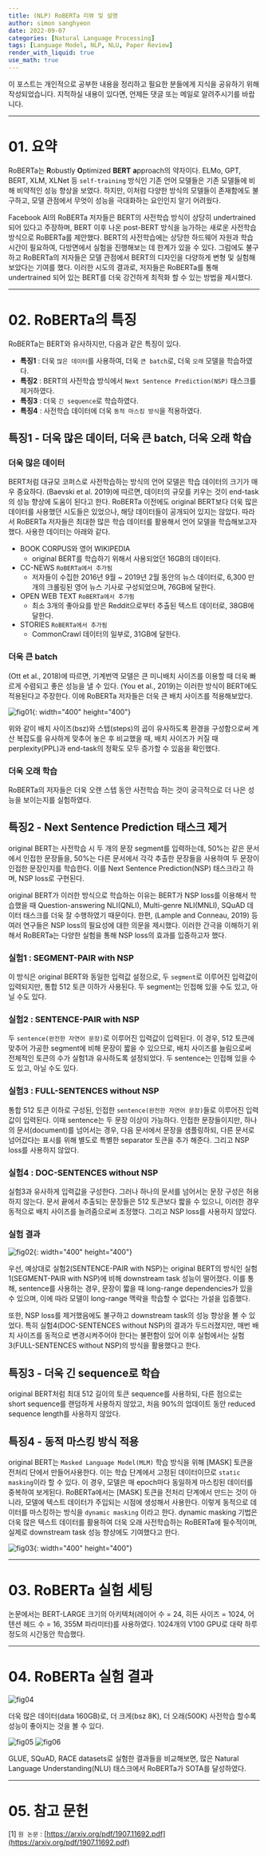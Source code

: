 ```yaml
---
title: (NLP) RoBERTa 리뷰 및 설명
author: simon sanghyeon
date: 2022-09-07
categories: [Natural Language Processing]
tags: [Language Model, NLP, NLU, Paper Review]
render_with_liquid: true
use_math: true
---
```

이 포스트는 개인적으로 공부한 내용을 정리하고 필요한 분들에게 지식을 공유하기 위해 작성되었습니다. 지적하실 내용이 있다면, 언제든 댓글 또는 메일로 알려주시기를 바랍니다.

---

# 01. 요약
RoBERTa는 **R**obustly **O**ptimized **BERT** **a**pproach의 약자이다. ELMo, GPT, BERT, XLM, XLNet 등 `self-training` 방식인 기존 언어 모델들은 기존 모델들에 비해 비약적인 성능 향상을 보였다. 하지만, 이처럼 다양한 방식의 모델들이 존재함에도 불구하고, 모델 관점에서 무엇이 성능을 극대화하는 요인인지 알기 어려웠다.

Facebook AI의 RoBERTa 저자들은 BERT의 사전학습 방식이 상당히 undertrained 되어 있다고 주장하며, BERT 이후 나온 post-BERT 방식을 능가하는 새로운 사전학습 방식으로 RoBERTa를 제안했다. BERT의 사전학습에는 상당한 하드웨어 자원과 학습 시간이 필요하여, 다방면에서 실험을 진행해보는 데 한계가 있을 수 있다. 그럼에도 불구하고 RoBERTa의 저자들은 모델 관점에서 BERT의 디자인을 다양하게 변형 및 실험해보았다는 기여를 했다. 이러한 시도의 결과로, 저자들은 RoBERTa를 통해 undertrained 되어 있는 BERT를 더욱 강건하게 최적화 할 수 있는 방법을 제시했다.

---

# 02. RoBERTa의 특징
RoBERTa는 BERT와 유사하지만, 다음과 같은 특징이 있다.

- **특징1** : 더욱 `많은 데이터`를 사용하여, 더욱 `큰 batch`로, 더욱 `오래` 모델을 학습하였다.
- **특징2** : BERT의 사전학습 방식에서 `Next Sentence Prediction(NSP)` 태스크를 제거하였다.
- **특징3** : 더욱 `긴 sequence`로 학습하였다.
- **특징4** : 사전학습 데이터에 더욱 `동적 마스킹 방식`을 적용하였다.

## 특징1 - 더욱 많은 데이터, 더욱 큰 batch, 더욱 오래 학습

### 더욱 많은 데이터

BERT처럼 대규모 코퍼스로 사전학습하는 방식의 언어 모델은 학습 데이터의 크기가 매우 중요하다. (Baevski et al. 2019)에 따르면, 데이터의 규모를 키우는 것이 end-task의 성능 향상에 도움이 된다고 한다. RoBERTa 이전에도 original BERT보다 더욱 많은 데이터를 사용했던 시도들은 있었으나, 해당 데이터들이 공개되어 있지는 않았다. 따라서 RoBERTa 저자들은 최대한 많은 학습 데이터를 활용해서 언어 모델을 학습해보고자 했다. 사용한 데이터는 아래와 같다.

- BOOK CORPUS와 영어 WIKIPEDIA
    - original BERT를 학습하기 위해서 사용되었던 16GB의 데이터다.
- CC-NEWS `RoBERTa에서 추가됨`
    - 저자들이 수집한 2016년 9월 ~ 2019년 2월 동안의 뉴스 데이터로, 6,300 만 개의 크롤링된 영어 뉴스 기사로 구성되었으며, 76GB에 달한다.
- OPEN WEB TEXT `RoBERTa에서 추가됨`
    - 최소 3개의 좋아요를 받은 Reddit으로부터 추출된 텍스트 데이터로, 38GB에 달한다.
- STORIES `RoBERTa에서 추가됨`
    - CommonCrawl 데이터의 일부로, 31GB에 달한다.

### 더욱 큰 batch

(Ott et al., 2018)에 따르면, 기계번역 모델은 큰 미니배치 사이즈를 이용할 때 더욱 빠르게 수렴되고 좋은 성능을 낼 수 있다. (You et al., 2019)는 이러한 방식이 BERT에도 적용된다고 주장한다. 이에 RoBERTa 저자들은 더욱 큰 배치 사이즈를 적용해보았다.

![fig01](/assets/img/2022-09-07-RoBERTa/fig01.png){: width="400" height="400"}

위와 같이 배치 사이즈(bsz)와 스텝(steps)의 곱이 유사하도록 환경을 구성함으로써 계산 복잡도를 유사하게 맞추어 놓은 후 비교했을 때, 배치 사이즈가 커질 때 perplexity(PPL)과 end-task의 정확도 모두 증가할 수 있음을 확인했다.

### 더욱 오래 학습

RoBERTa의 저자들은 더욱 오랜 스텝 동안 사전학습 하는 것이 궁극적으로 더 나은 성능을 보이는지를 실험하였다.

## 특징2 - Next Sentence Prediction 태스크 제거

original BERT는 사전학습 시 두 개의 문장 segment를 입력하는데, 50%는 같은 문서에서 인접한 문장들을, 50%는 다른 문서에서 각각 추출한 문장들을 사용하여 두 문장이 인접한 문장인지를 학습한다. 이를 Next Sentence Prediction(NSP) 태스크라고 하며, NSP loss로 구현된다.

original BERT가 이러한 방식으로 학습하는 이유는 BERT가 NSP loss를 이용해서 학습했을 때 Question-answering NLI(QNLI), Multi-genre NLI(MNLI), SQuAD 데이터 태스크를 더욱 잘 수행하였기 때문이다. 한편, (Lample and Conneau, 2019) 등 여러 연구들은 NSP loss의 필요성에 대한 의문을 제시했다. 이러한 간극을 이해하기 위해서 RoBERTa는 다양한 실험을 통해 NSP loss의 효과를 입증하고자 했다.

### 실험1 : SEGMENT-PAIR with NSP

이 방식은 original BERT와 동일한 입력값 설정으로, 두 `segment`로 이루어진 입력값이 입력되지만, 통합 512 토큰 이하가 사용된다. 두 segment는 인접해 있을 수도 있고, 아닐 수도 있다.

### 실험2 : SENTENCE-PAIR with NSP

두 `sentence(완전한 자연어 문장)`로 이루어진 입력값이 입력된다. 이 경우, 512 토큰에 맞추어 가공한 segment에 비해 문장이 짧을 수 있으므로, 배치 사이즈를 늘림으로써 전체적인 토큰의 수가 실험1과 유사하도록 설정되었다. 두 sentence는 인접해 있을 수도 있고, 아닐 수도 있다.

### 실험3 : FULL-SENTENCES without NSP

통합 512 토큰 이하로 구성된, 인접한 `sentence(완전한 자연어 문장)`들로 이루어진 입력값이 입력된다. 이때 sentence는 두 문장 이상이 가능하다. 인접한 문장들이지만, 하나의 문서(document)를 넘어서는 경우, 다음 문서에서 문장을 샘플링하되, 다른 문서로 넘어갔다는 표시를 위해 별도로 특별한 separator 토큰을 추가 해준다. 그리고 NSP loss를 사용하지 않았다.

### 실험4 : DOC-SENTENCES without NSP

실험3과 유사하게 입력값을 구성한다. 그러나 하나의 문서를 넘어서는 문장 구성은 허용하지 않는다. 문서 끝에서 추출되는 문장들은 512 토큰보다 짧을 수 있으니, 이러한 경우 동적으로 배치 사이즈를 늘려줌으로써 조정했다. 그리고 NSP loss를 사용하지 않았다.

### 실험 결과

![fig02](/assets/img/2022-09-07-RoBERTa/fig02.png){: width="400" height="400"}

우선, 예상대로 실험2(SENTENCE-PAIR with NSP)는 original BERT의 방식인 실험1(SEGMENT-PAIR with NSP)에 비해 downstream task 성능이 떨어졌다. 이를 통해, sentence를 사용하는 경우, 문장이 짧을 때 long-range dependencies가 있을 수 있으며, 이에 따라 모델이 long-range 맥락을 학습할 수 없다는 가설을 입증했다.

또한, NSP loss를 제거했음에도 불구하고 downstream task의 성능 향상을 볼 수 있었다. 특히 실험4(DOC-SENTENCES without NSP)의 결과가 두드러졌지만, 매번 배치 사이즈를 동적으로 변경시켜주어야 한다는 불편함이 있어 이후 실험에서는 실험3(FULL-SENTENCES without NSP)의 방식을 활용했다고 한다.

## 특징3 - 더욱 긴 sequence로 학습

original BERT처럼 최대 512 길이의 토큰 sequence를 사용하되, 다른 점으로는 short sequence를 랜덤하게 사용하지 않았고, 처음 90%의 업데이트 동안 reduced sequence length를 사용하지 않았다.

## 특징4 - 동적 마스킹 방식 적용

original BERT는 `Masked Language Model(MLM)` 학습 방식을 위해 [MASK] 토큰을 전처리 단에서 만들어사용한다. 이는 학습 단계에서 고정된 데이터이므로 `static masking`이라 할 수 있다. 이 경우, 모델은 매 epoch마다 동일하게 마스킹된 데이터를 중복하여 보게된다. RoBERTa에서는 [MASK] 토큰을 전처리 단계에서 만드는 것이 아니라, 모델에 텍스트 데이터가 주입되는 시점에 생성해서 사용한다. 이렇게 동적으로 데이터를 마스킹하는 방식을 `dynamic masking` 이라고 한다. dynamic masking 기법은 더욱 많은 텍스트 데이터를 활용하여 더욱 오래 사전학습하는 RoBERTa에 필수적이며, 실제로 downstream task 성능 향상에도 기여했다고 한다.

![fig03](/assets/img/2022-09-07-RoBERTa/fig03.png){: width="400" height="400"}

---

# 03. RoBERTa 실험 세팅

논문에서는 BERT-LARGE 크기의 아키텍처(레이어 수 = 24, 히든 사이즈 = 1024, 어텐션 헤드 수 = 16, 355M 파라미터)를 사용하였다. 1024개의 V100 GPU로 대략 하루 정도의 시간동안 학습했다.

---

# 04. RoBERTa 실험 결과

![fig04](/assets/img/2022-09-07-RoBERTa/fig04.png)

더욱 많은 데이터(data 160GB)로, 더 크게(bsz 8K), 더 오래(500K) 사전학습 할수록 성능이 좋아지는 것을 볼 수 있다.

![fig05](/assets/img/2022-09-07-RoBERTa/fig05.png)
![fig06](/assets/img/2022-09-07-RoBERTa/fig06.png)

GLUE, SQuAD, RACE datasets로 실험한 결과들을 비교해보면, 많은 Natural Language Understanding(NLU) 태스크에서 RoBERTa가 SOTA를 달성하였다.

---

# 05. 참고 문헌

[1] `원 논문` : [https://arxiv.org/pdf/1907.11692.pdf](https://arxiv.org/pdf/1907.11692.pdf)
